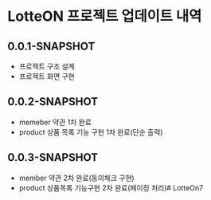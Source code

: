 # LotteON 프로젝트 업데이트 내역

## 0.0.1-SNAPSHOT
- 프로젝트 구조 설계
- 프로젝트 화면 구현

## 0.0.2-SNAPSHOT
- memeber 약관 1차 완료
- product 상품 목록 기능 구현 1차 완료(단순 출력)

## 0.0.3-SNAPSHOT
- member 약관 2차 완료(동의체크 구현)
- product 상품목록 기능구현 2차 완료(페이징 처리)# LotteOn7
